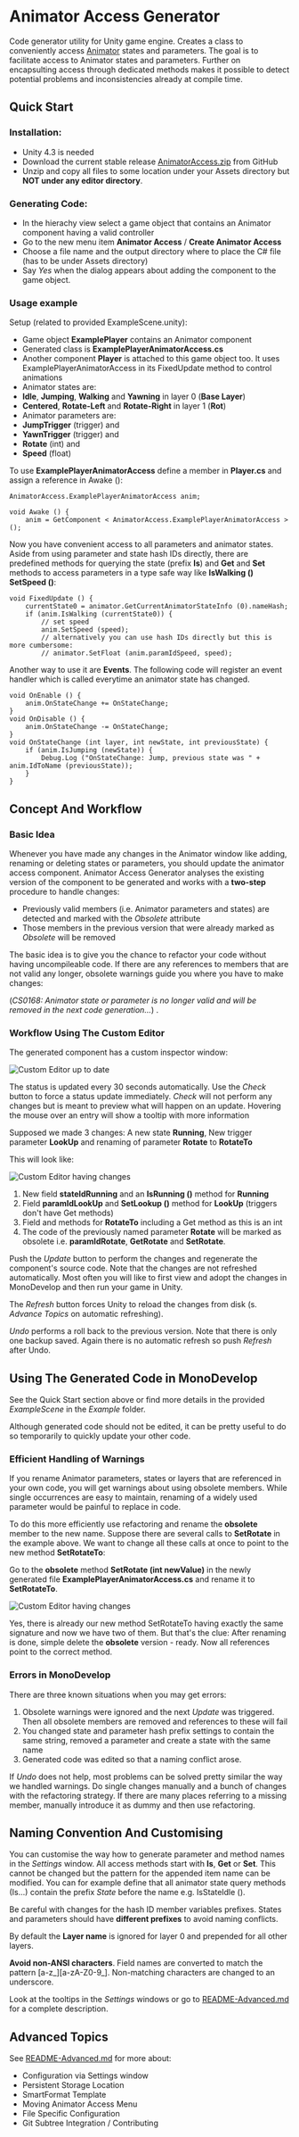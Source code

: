# Animator Access Generator

Code generator utility for Unity game engine. Creates a class to conveniently access [Animator](http://docs.unity3d.com/ScriptReference/Animator.html) 
states and parameters. The goal is to facilitate access to Animator states and parameters. Further on encapsulting 
access through dedicated methods makes it possible to detect potential problems and inconsistencies already at compile time. 

## Quick Start
### Installation:
-  Unity 4.3 is needed
-  Download the current stable release [AnimatorAccess.zip](https://github.com/kayy/AnimatorAccess/archive/Current.zip) from GitHub
-  Unzip and copy all files to some location under your Assets directory but **NOT under any editor directory**.

### Generating Code:
-  In the hierachy view select a game object that contains an Animator component having a valid controller
-  Go to the new menu item **Animator Access** / **Create Animator Access**
-  Choose a file name and the output directory where to place the C# file (has to be under Assets directory)
-  Say _Yes_ when the dialog appears about adding the component to the game object.

### Usage example
Setup (related to provided ExampleScene.unity):

-   Game object **ExamplePlayer** contains an Animator component
-   Generated class is **ExamplePlayerAnimatorAccess.cs**
-   Another component **Player** is attached to this game object too. It uses ExamplePlayerAnimatorAccess in its 
FixedUpdate method to control animations 
-   Animator states are:
  -   **Idle**, **Jumping**, **Walking** and **Yawning** in layer 0 (**Base Layer**)
  -   **Centered**, **Rotate-Left** and **Rotate-Right** in layer 1 (**Rot**)
-   Animator parameters are:
 -   **JumpTrigger** (trigger) and 
 -   **YawnTrigger** (trigger) and 
 -   **Rotate** (int) and 
 -   **Speed** (float)

To use **ExamplePlayerAnimatorAccess** define a member in **Player.cs** and assign a reference in Awake ():
<pre><code>AnimatorAccess.ExamplePlayerAnimatorAccess anim;

void Awake () {
    anim = GetComponent < AnimatorAccess.ExamplePlayerAnimatorAccess > ();
</code></pre>
Now you have convenient access to all parameters and animator states. Aside from using parameter and state hash IDs 
directly, there are predefined methods for querying the state (prefix **Is**) and **Get** and **Set** methods to access 
parameters in a type safe way like **IsWalking ()** **SetSpeed ()**:
<pre><code>void FixedUpdate () {
	currentState0 = animator.GetCurrentAnimatorStateInfo (0).nameHash;
	if (anim.IsWalking (currentState0)) {
		// set speed 
		anim.SetSpeed (speed);
		// alternatively you can use hash IDs directly but this is more cumbersome:
		// animator.SetFloat (anim.paramIdSpeed, speed);
</code></pre>

Another way to use it are **Events**. The following code will register an event handler which is called everytime
an animator state has changed.
<pre><code>void OnEnable () {
	anim.OnStateChange += OnStateChange;
}
void OnDisable () {
	anim.OnStateChange -= OnStateChange;
}
void OnStateChange (int layer, int newState, int previousState) {
	if (anim.IsJumping (newState)) {
		Debug.Log ("OnStateChange: Jump, previous state was " + anim.IdToName (previousState));
	}
}
</code></pre>


## Concept And Workflow
### Basic Idea
Whenever you have made any changes in the Animator window like adding, renaming or deleting states or parameters, 
you should update the animator access component. Animator Access Generator analyses the existing version of the
component to be generated and works with a **two-step** procedure to handle changes:

-   Previously valid members (i.e. Animator parameters and states) are detected and marked with the _Obsolete_ attribute
-   Those members in the previous version that were already marked as _Obsolete_ will be removed

The basic idea is to give you the chance to refactor your code without having uncompileable code. If there are any 
references to members that are not valid any longer, obsolete warnings guide you where you have to make changes:
 
(_CS0168: Animator state or parameter is no longer valid and will be removed in the next code generation..._) .

### Workflow Using The Custom Editor
The generated component has a custom inspector window:

![Custom Editor up to date](./Doc/AnimatorAccess_CustomEditor_Example.png)

The status is updated every 30 seconds automatically. Use the _Check_ button to force a status update immediately.
_Check_ will not perform any changes but is meant to preview what will happen on an update. Hovering the mouse 
over an entry will show a tooltip with more information

Supposed we made 3 changes:
A new state **Running**, New trigger parameter **LookUp** and renaming of parameter **Rotate** to **RotateTo**

This will look like:

![Custom Editor having changes](./Doc/AnimatorAccess_CustomEditor_Example-2.png)

1. New field **stateIdRunning** and an **IsRunning ()** method for **Running**
2. Field **paramIdLookUp** and **SetLookup ()** method for **LookUp** (triggers don't have Get methods)
3. Field and methods for **RotateTo** including a Get method as this is an int
4. The code of the previously named parameter **Rotate** will be marked as obsolete i.e. **paramIdRotate**,
**GetRotate** and **SetRotate**.

Push the _Update_ button to perform the changes and regenerate the component's source code. Note that the changes are
not refreshed automatically. Most often you will like to first view and adopt the changes in MonoDevelop and then run
your game in Unity.

The _Refresh_ button forces Unity to reload the changes from disk (s. _Advance Topics_ on automatic refreshing).

_Undo_ performs a roll back to the previous version. Note that there is only one backup saved. Again there is no
automatic refresh so push _Refresh_ after Undo.


## Using The Generated Code in MonoDevelop

See the Quick Start section above or find more details in the provided _ExampleScene_ in the _Example_ folder.

Although generated code should not be edited, it can be pretty useful to do so temporarily to quickly update your
other code.

### Efficient Handling of Warnings
If you rename Animator parameters, states or layers that are referenced in your own code, you will get warnings
about using obsolete members. While single occurrences are easy to maintain, renaming of a widely used parameter
would be painful to replace in code.

To do this more efficiently use refactoring and rename the **obsolete** member to the new name. Suppose there are
several calls to **SetRotate** in the example above. We want to change all these calls at once to point to the new 
method **SetRotateTo**:

Go to the **obsolete** method **SetRotate (int newValue)** in the newly generated file **ExamplePlayerAnimatorAccess.cs**
and rename it to **SetRotateTo**.

![Custom Editor having changes](./Doc/MonoDev_Refactoring.png)

Yes, there is already our new method SetRotateTo having exactly the same signature and now we have two of them. But 
that's the clue: After renaming is done, simple delete the **obsolete** version - ready. Now all references point 
to the correct method.


### Errors in MonoDevelop
There are three known situations when you may get errors:  

1. Obsolete warnings were ignored and the next _Update_ was triggered. Then all obsolete members are removed and 
references to these will fail
2. You changed state and parameter hash prefix settings to contain the same string, removed a parameter and 
create a state with the same name
3. Generated code was edited so that a naming conflict arose.

If _Undo_ does not help, most problems can be solved pretty similar the way we handled warnings. Do single changes 
manually and a bunch of changes with the refactoring strategy. If there are many places referring to a missing 
member, manually introduce it as dummy and then use refactoring. 

## Naming Convention And Customising

You can customise the way how to generate parameter and method names in the _Settings_ window. All access methods
start with **Is**, **Get** or **Set**. This cannot be changed but the pattern for the appended item name can be 
modified. You can for example define that all animator state query methods (Is...) contain the prefix _State_ 
before the name e.g. IsStateIdle ().

Be careful with changes for the hash ID member variables prefixes. States and parameters should have **different 
prefixes** to avoid naming conflicts.

By default the **Layer name** is ignored for layer 0 and prepended for all other layers.

**Avoid non-ANSI characters**. Field names are converted to match the pattern [a-z\_][a-zA-Z0-9\_]. Non-matching 
characters are changed to an underscore.

Look at the tooltips in the _Settings_ windows or go to [README-Advanced.md](./README-Advanced.md) for a complete 
description.

## Advanced Topics
See [README-Advanced.md](./README-Advanced.md#animator-access-generator-advanced-topics) for more about:

- Configuration via Settings window
- Persistent Storage Location
- SmartFormat Template
- Moving Animator Access Menu
- File Specific Configuration
- Git Subtree Integration / Contributing